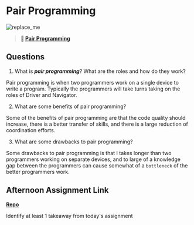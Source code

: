# Pair Programming

![replace_me](https://codeworks.blob.core.windows.net/public/assets/img/illustrations/placeholder.svg)

> **📖 [Pair Programming](https://codeworksacademy.com/fs-student-guide/resources/wk7/01-Pair-Programming)**

## Questions

1. What is ***pair programming***? What are the roles and how do they work?

Pair programming is when two programmers work on a single device to write a program. Typically the programmers will take turns taking on the roles of Driver and Navigator. 

2. What are some benefits of pair programming?

Some of the benefits of pair programming are that the code quality should increase, there is a better transfer of skills, and there is a large reduction of coordination efforts.

3. What are some drawbacks to pair programming?

Some drawbacks to pair programming is that I takes longer than two programmers working on separate devices, and to large of a knowledge gap between the programmers can cause somewhat of a `bottleneck` of the better programmers work.

## Afternoon Assignment Link

**[Repo](https://github.com/PeytonCurr/<ASSIGNMENT_REPO>)**

Identify at least 1 takeaway from today's assignment

